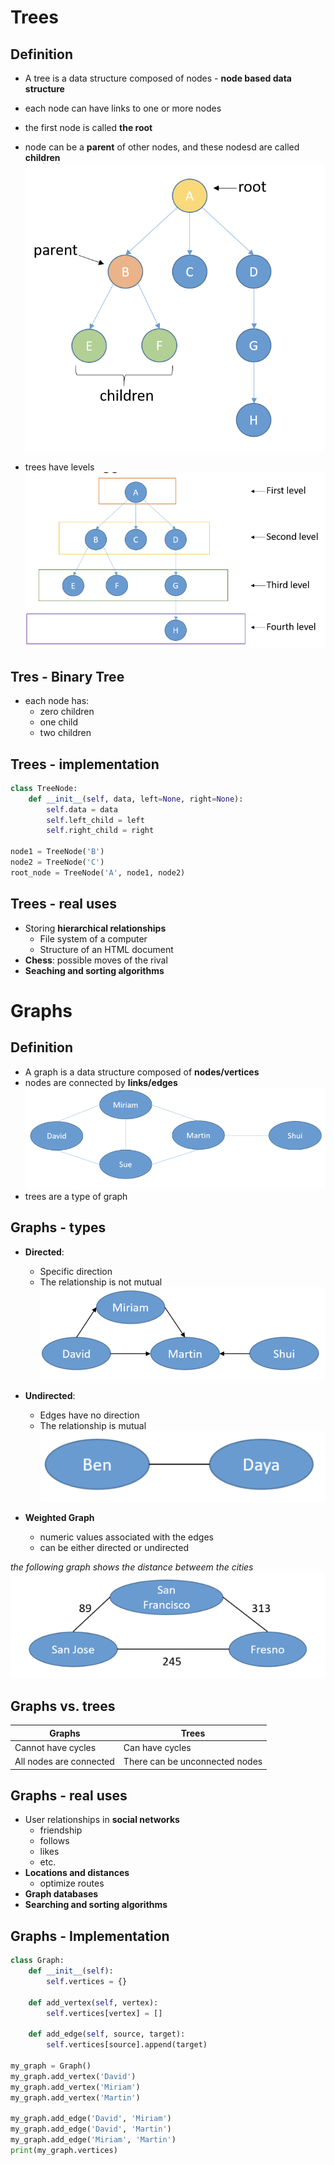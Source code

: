 # Trees

## Definition
- A tree is a data structure composed of nodes - **node based data structure**
- each node can have links to one or more nodes
- the first node is called **the root**
- node can be a **parent** of other nodes, and these nodesd are called **children**
![Tree Structure](./docs/trees.png)

- trees have levels
![Tree Levels](./docs/trees-levels.png)

## Tres - Binary Tree
- each node has:
  - zero children
  - one child
  - two children

## Trees - implementation

```python
class TreeNode:
    def __init__(self, data, left=None, right=None):
        self.data = data
        self.left_child = left
        self.right_child = right

node1 = TreeNode('B')
node2 = TreeNode('C')
root_node = TreeNode('A', node1, node2)
```
## Trees - real uses
- Storing **hierarchical relationships**
  - File system of a computer
  - Structure of an HTML document
- **Chess**: possible moves of the rival
- **Seaching and sorting algorithms**

# Graphs

## Definition
- A graph is a data structure composed of **nodes/vertices**
- nodes are connected by **links/edges**
![Graphs Structure](./docs/graphs.png)
- trees are a type of graph

## Graphs - types
- **Directed**:
  - Specific direction
  - The relationship is not mutual
![Directed Graph](./docs/graphs-directed.png)

- **Undirected**:
  - Edges have no direction
  - The relationship is mutual
![Undirected Graph](./docs/graphs-undirected.png)

- **Weighted Graph**
  - numeric values associated with the edges
  - can be either directed or undirected

_the following graph shows the distance betweem the cities_
![Weighted Graph](./docs/graphs-weighted.png)

## Graphs vs. trees

|Graphs|Trees|
|--|--|
|Cannot have cycles|Can have cycles|
|All nodes are connected|There can be unconnected nodes|

## Graphs - real uses
- User relationships in **social networks**
  - friendship
  - follows
  - likes
  - etc.
- **Locations and distances**
  - optimize routes
- **Graph databases**
- **Searching and sorting algorithms**

## Graphs - Implementation

```python
class Graph:
    def __init__(self):
        self.vertices = {}
    
    def add_vertex(self, vertex):
        self.vertices[vertex] = []
    
    def add_edge(self, source, target):
        self.vertices[source].append(target)

my_graph = Graph()
my_graph.add_vertex('David')
my_graph.add_vertex('Miriam')
my_graph.add_vertex('Martin')

my_graph.add_edge('David', 'Miriam')
my_graph.add_edge('David', 'Martin')
my_graph.add_edge('Miriam', 'Martin')
print(my_graph.vertices)
```
